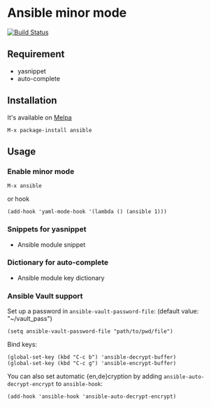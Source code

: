 # Ansible minor mode

[![Build Status](https://travis-ci.com/k1LoW/emacs-ansible.svg?branch=master)](https://travis-ci.com/k1LoW/emacs-ansible)

## Requirement

- yasnippet
- auto-complete

## Installation

It's available on [Melpa](http://melpa.milkbox.net/)

    M-x package-install ansible

## Usage

### Enable minor mode

    M-x ansible

or hook

    (add-hook 'yaml-mode-hook '(lambda () (ansible 1)))

### Snippets for yasnippet

- Ansible module snippet

### Dictionary for auto-complete

- Ansible module key dictionary

### Ansible Vault support

Set up a password in `ansible-vault-password-file`: (default value:
"~/vault_pass")

    (setq ansible-vault-password-file "path/to/pwd/file")

Bind keys:

    (global-set-key (kbd "C-c b") 'ansible-decrypt-buffer)
    (global-set-key (kbd "C-c g") 'ansible-encrypt-buffer)

You can also set automatic {en,de}cryption by adding
`ansible-auto-decrypt-encrypt` to `ansible-hook`:

    (add-hook 'ansible-hook 'ansible-auto-decrypt-encrypt)
